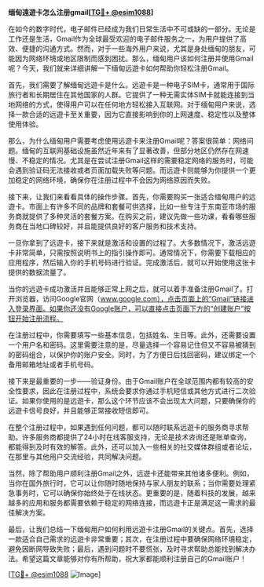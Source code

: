 **缅甸遠遊卡怎么注册gmail[[TG💪+ @esim1088](https://t.me/s/esim1088)]**

在如今的数字时代，电子邮件已经成为我们日常生活中不可或缺的一部分。无论是工作还是生活，Gmail作为全球最受欢迎的电子邮件服务之一，为用户提供了高效、便捷的沟通方式。然而，对于一些海外用户来说，尤其是身处缅甸的朋友，可能因为网络环境或地区限制而感到困扰。那么，缅甸用户该如何注册并使用Gmail呢？今天，我们就来详细讲解一下缅甸远遊卡如何帮助你轻松注册Gmail。

首先，我们需要了解缅甸远遊卡是什么。远遊卡是一种电子SIM卡，通常用于国际旅行者和长期居住在其他国家的人群。它提供了一种无需实体SIM卡就能连接到当地网络的方式，使得用户可以在任何地方轻松接入互联网。对于缅甸用户来说，选择一款合适的远遊卡至关重要，因为它直接影响到你的上网速度、稳定性以及整体使用体验。

那么，为什么缅甸用户需要考虑使用远遊卡来注册Gmail呢？答案很简单：网络问题。缅甸的互联网基础设施虽然近年来有了显著改善，但部分地区仍然存在网速慢、不稳定的情况。尤其是在尝试注册Gmail这样的需要稳定网络的服务时，可能会遇到验证码无法接收或者页面加载失败等问题。而远遊卡则能够为你提供一个更加稳定的网络环境，确保你在注册过程中不会因为网络原因而失败。

接下来，让我们来看看具体的操作步骤。首先，你需要购买一张适合缅甸用户的远遊卡。市面上有许多不同的品牌和套餐可供选择，比如一些专注于东南亚市场的服务商就提供了多种灵活的套餐方案。在购买之前，建议先做一些功课，看看哪些服务商在当地口碑较好，并且能提供良好的客户服务和技术支持。

一旦你拿到了远遊卡，接下来就是激活和设置的过程了。大多数情况下，激活远遊卡非常简单，只需按照说明书上的指引操作即可。通常情况下，你需要下载相应的应用程序，然后输入你的手机号码进行验证。完成激活后，就可以开始使用这张卡提供的数据流量了。

当你的远遊卡成功激活并且能够正常上网之后，就可以着手准备注册Gmail了。打开浏览器，访问Google官网（www.google.com），点击页面上的“Gmail”链接进入登录界面。如果你还没有Google账户，可以直接点击页面下方的“创建账户”按钮开始注册流程。

在注册过程中，你需要填写一些基本信息，包括姓名、生日等。此外，还需要设置一个用户名和密码。这里需要注意的是，尽量选择一个容易记住但又不容易被猜到的密码组合，以保护你的账户安全。同时，为了方便日后找回密码，建议绑定一个备用邮箱地址或者手机号码。

接下来是最重要的一步——验证身份。由于Gmail账户在全球范围内都有较高的安全性要求，因此在注册过程中，系统会要求你通过手机短信或其他方式进行二次验证。如果你使用的是远遊卡，那么这个环节应该不会出现太大问题，只要确保你的远遊卡信号良好，并且能够正常接收短信即可。

在整个注册过程中，如果遇到任何问题，都可以随时联系远遊卡的服务商寻求帮助。许多服务商都提供了24小时在线客服支持，无论是技术咨询还是账单查询，都能得到及时有效的解答。此外，还可以加入一些相关的社交媒体群组或者论坛，在那里与其他用户交流经验，共同解决问题。

当然，除了帮助用户顺利注册Gmail之外，远遊卡还能带来其他诸多便利。例如，当你在国外旅行时，它可以让你随时随地保持与家人朋友的联系；当你需要处理紧急事务时，它可以确保你始终处于在线状态。更重要的是，随着科技的发展，越来越多的应用和服务都需要依赖于稳定的网络连接，而远遊卡正是满足这一需求的最佳解决方案。

最后，让我们总结一下缅甸用户如何利用远遊卡注册Gmail的关键点。首先，选择一款适合自己需求的远遊卡非常重要；其次，在注册过程中要确保网络环境稳定，避免因断网导致失败；最后，遇到问题时不要慌张，及时寻求帮助总能找到解决办法。希望这篇文章能够对你有所帮助，祝大家都能顺利注册自己的Gmail账户！

[[TG💪+ @esim1088](https://t.me/s/esim1088) ![Image](https://i.postimg.cc/4NQfJmqS/Snipaste-2025-05-13-00-14-12.png)]